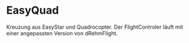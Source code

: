 # EasyQuad
Kreuzung aus EasyStar und Quadrocopter. Der FlightControler läuft mit einer angepassten Version von dRehmFlight.
